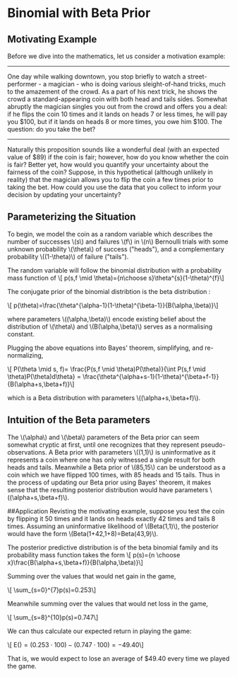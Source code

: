 # Binomial with Beta Prior

## Motivating Example

Before we dive into the mathematics, let us consider a motivation example:

---

One day while walking downtown, you stop briefly to watch a street-performer - a
magician - who is doing various sleight-of-hand tricks, much to the amazement of
the crowd. As a part of his next trick, he shows the crowd a standard-appearing
coin with both head and tails sides. Somewhat abruptly the magician singles you
out from the crowd and offers you a deal: if he flips the coin 10 times and it
lands on heads 7 or less times, he will pay you $100, but if it lands on heads 8
or more times, you owe him $100. The question: do you take the bet?

---

Naturally this proposition sounds like a wonderful deal (with an expected value
of $89) if the coin is fair; however, how do you know whether the coin is fair?
Better yet, how would you quantify your uncertainty about the fairness of the
coin? Suppose, in this hypothetical (although unlikely in reality) that the
magician allows you to flip the coin a few times prior to taking the bet. How
could you use the data that you collect to inform your decision by updating your
uncertainty?

## Parameterizing the Situation

To begin, we model the coin as a random variable which describes the number of
successes \\(s\\) and failures \\(f\\) in \\(n\\) Bernoulli trials with some unknown probability
\\(\theta\\) of success ("heads"), and a complementary probability
\\((1-\theta)\\) of failure ("tails").

The random variable will follow the binomial distribution with a probability
mass function of \\[ p(s,f \mid \theta)={n\choose s}\theta^{s}(1-\theta)^{f}\\]

The conjugate prior of the binomial distribtion is the beta distribution :

\\[ p(\theta)=\frac{\theta^{\alpha-1}(1-\theta)^{\beta-1}}{B(\alpha,\beta)}\\]

where parameters \\((\alpha,\beta)\\) encode existing belief about the
distribution of \\(\theta\\) and \\(B(\alpha,\beta)\\) serves as a normalising
constant.

Plugging the above equations into Bayes' theorem, simplifying, and
re-normalizing,

\\[ P(\theta \mid s, f)= \frac{P(s,f \mid \theta)P(\theta)}{\int P(s,f \mid \theta)P(\theta)d\theta} = \frac{\theta^{\alpha+s-1}(1-\theta)^{\beta+f-1}}{B(\alpha+s,\beta+f)}\\]

which is a Beta distribution with parameters \\((\alpha+s,\beta+f)\\). 

## Intuition of the Beta parameters
The \\(\alpha\\) and \\(\beta\\) parameters of the Beta prior can seem somewhat
cryptic at first, until one recognizes that they represent pseudo-observations.
A Beta prior with parameters \\((1,1)\\) is uninformative as it represents a
coin where one has only witnessed a single result for both heads and tails.
Meanwhile a Beta prior of \\(85,15\\) can be understood as a coin which we have
flipped 100 times, with 85 heads and 15 tails. Thus in the process of updating
our Beta prior using Bayes' theorem, it makes sense that the resulting posterior
distribution would have parameters \\((\alpha+s,\beta+f)\\).

##Application
Revisting the motivating example, suppose you test the coin by flipping it 50
times and it lands on heads exactly 42 times and tails 8 times. Assuming an
uninformative likelihood of \\(Beta(1,1)\\), the posterior would have the form
\\(Beta(1+42,1+8)=Beta(43,9)\\).

The posterior predictive distribution is of the beta binomial family and its
probability mass function takes the form
\\[ p(s)={n \choose x}\frac{B(\alpha+s,\beta+f)}{B(\alpha,\beta)}\\]

Summing over the values that would net gain in the game,

\\[ \sum_{s=0}^{7}p(s)=0.253\\]

Meanwhile summing over the values that would net loss in the game,

\\[ \sum_{s=8}^{10}p(s)=0.747\\]

We can thus calculate our expected return in playing the game:

\\[ E($)=(0.253\cdot 100)-(0.747\cdot 100)=-$49.40\\]

That is, we would expect to lose an average of $49.40 every time we played the
game.


